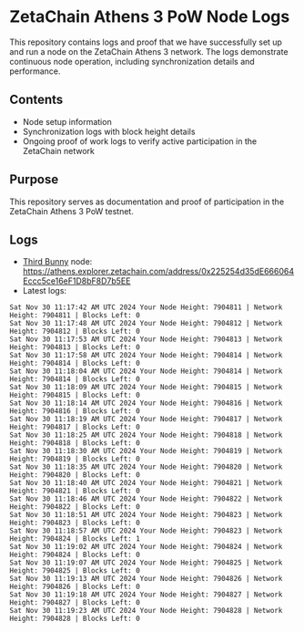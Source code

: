 # ZetaChain Athens 3 PoW Node Logs
This repository contains logs and proof that we have successfully set up and run a node on the ZetaChain Athens 3 network. The logs demonstrate continuous node operation, including synchronization details and performance.

## Contents
- Node setup information
- Synchronization logs with block height details
- Ongoing proof of work logs to verify active participation in the ZetaChain network

## Purpose
This repository serves as documentation and proof of participation in the ZetaChain Athens 3 PoW testnet.

## Logs

- [Third Bunny](https://thirdbunny.xyz/) node: https://athens.explorer.zetachain.com/address/0x225254d35dE666064Eccc5ce16eF1D8bF8D7b5EE
- Latest logs:
```
Sat Nov 30 11:17:42 AM UTC 2024 Your Node Height: 7904811 | Network Height: 7904811 | Blocks Left: 0
Sat Nov 30 11:17:48 AM UTC 2024 Your Node Height: 7904812 | Network Height: 7904812 | Blocks Left: 0
Sat Nov 30 11:17:53 AM UTC 2024 Your Node Height: 7904813 | Network Height: 7904813 | Blocks Left: 0
Sat Nov 30 11:17:58 AM UTC 2024 Your Node Height: 7904814 | Network Height: 7904814 | Blocks Left: 0
Sat Nov 30 11:18:04 AM UTC 2024 Your Node Height: 7904814 | Network Height: 7904814 | Blocks Left: 0
Sat Nov 30 11:18:09 AM UTC 2024 Your Node Height: 7904815 | Network Height: 7904815 | Blocks Left: 0
Sat Nov 30 11:18:14 AM UTC 2024 Your Node Height: 7904816 | Network Height: 7904816 | Blocks Left: 0
Sat Nov 30 11:18:19 AM UTC 2024 Your Node Height: 7904817 | Network Height: 7904817 | Blocks Left: 0
Sat Nov 30 11:18:25 AM UTC 2024 Your Node Height: 7904818 | Network Height: 7904818 | Blocks Left: 0
Sat Nov 30 11:18:30 AM UTC 2024 Your Node Height: 7904819 | Network Height: 7904819 | Blocks Left: 0
Sat Nov 30 11:18:35 AM UTC 2024 Your Node Height: 7904820 | Network Height: 7904820 | Blocks Left: 0
Sat Nov 30 11:18:40 AM UTC 2024 Your Node Height: 7904821 | Network Height: 7904821 | Blocks Left: 0
Sat Nov 30 11:18:46 AM UTC 2024 Your Node Height: 7904822 | Network Height: 7904822 | Blocks Left: 0
Sat Nov 30 11:18:51 AM UTC 2024 Your Node Height: 7904823 | Network Height: 7904823 | Blocks Left: 0
Sat Nov 30 11:18:57 AM UTC 2024 Your Node Height: 7904823 | Network Height: 7904824 | Blocks Left: 1
Sat Nov 30 11:19:02 AM UTC 2024 Your Node Height: 7904824 | Network Height: 7904824 | Blocks Left: 0
Sat Nov 30 11:19:07 AM UTC 2024 Your Node Height: 7904825 | Network Height: 7904825 | Blocks Left: 0
Sat Nov 30 11:19:13 AM UTC 2024 Your Node Height: 7904826 | Network Height: 7904826 | Blocks Left: 0
Sat Nov 30 11:19:18 AM UTC 2024 Your Node Height: 7904827 | Network Height: 7904827 | Blocks Left: 0
Sat Nov 30 11:19:23 AM UTC 2024 Your Node Height: 7904828 | Network Height: 7904828 | Blocks Left: 0
```
